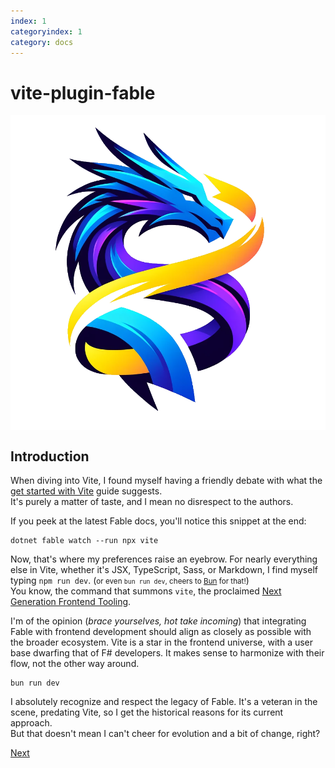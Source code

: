 ```yaml
---
index: 1
categoryindex: 1
category: docs
---
```


# vite-plugin-fable

<style>img { max-width: minmax(100%, 400px); display: block; margin-inline: auto; }</style>

![vite-plugin-fable logo](./img/logo.png)

## Introduction

When diving into Vite, I found myself having a friendly debate with what the [get started with Vite](https://fable.io/docs/getting-started/javascript.html#browser) guide suggests.  
It's purely a matter of taste, and I mean no disrespect to the authors.

If you peek at the latest Fable docs, you'll notice this snippet at the end:

    dotnet fable watch --run npx vite

Now, that's where my preferences raise an eyebrow.
For nearly everything else in Vite, whether it's JSX, TypeScript, Sass, or Markdown, I find myself typing `npm run dev`. (<small>or even `bun run dev`, cheers to [Bun](https://twitter.com/i/status/1701702174810747346) for that!</small>)  
You know, the command that summons `vite`, the proclaimed [Next Generation Frontend Tooling](https://vitejs.dev/).

I'm of the opinion (_brace yourselves, hot take incoming_) that integrating Fable with frontend development should align as closely as possible with the broader ecosystem. Vite is a star in the frontend universe, with a user base dwarfing that of F# developers. It makes sense to harmonize with their flow, not the other way around.

    bun run dev

I absolutely recognize and respect the legacy of Fable. It's a veteran in the scene, predating Vite, so I get the historical reasons for its current approach.  
But that doesn't mean I can't cheer for evolution and a bit of change, right?

[Next]({{fsdocs-next-page-link}})
